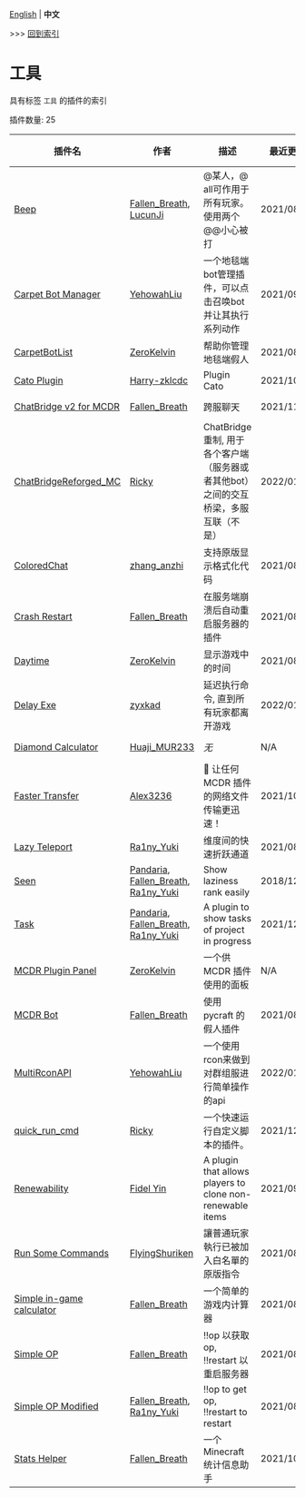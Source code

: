 [English](readme.md) | **中文**

\>\>\> [回到索引](/readme-zh_cn.md)

# 工具

具有标签 `工具` 的插件的索引

插件数量: 25

| 插件名 | 作者 | 描述 | 最近更新 | 标签 |
| --- | --- | --- | --- | --- |
| [Beep](/plugins/beep/readme-zh_cn.md) | [Fallen_Breath](https://github.com/Fallen-Breath), [LucunJi](https://github.com/LucunJi) | @某人，@ all可作用于所有玩家。使用两个@@小心被打 | 2021/08/26 | [`工具`](/labels/tool/readme-zh_cn.md) |
| [Carpet Bot Manager](/plugins/carpet_bot_manager/readme-zh_cn.md) | [YehowahLiu](https://github.com/YehowahLiu) | 一个地毯端bot管理插件，可以点击召唤bot并让其执行系列动作 | 2021/09/07 | [`工具`](/labels/tool/readme-zh_cn.md) |
| [CarpetBotList](/plugins/carpetbotlist/readme-zh_cn.md) | [ZeroKelvin](https://github.com/BelowZeroKelvin) | 帮助你管理地毯端假人 | 2021/08/23 | [`工具`](/labels/tool/readme-zh_cn.md) |
| [Cato Plugin](/plugins/cato/readme-zh_cn.md) | [Harry-zklcdc](https://github.com/Harry-zklcdc) | Plugin Cato | 2021/10/31 | [`工具`](/labels/tool/readme-zh_cn.md) |
| [ChatBridge v2 for MCDR](/plugins/chatbridge/readme-zh_cn.md) | [Fallen_Breath](https://github.com/Fallen-Breath) | 跨服聊天 | 2021/11/16 | [`工具`](/labels/tool/readme-zh_cn.md) |
| [ChatBridgeReforged_MC](/plugins/chatbridgereforged_mc/readme-zh_cn.md) | [Ricky](https://github.com/R1ckyH) | ChatBridge 重制, 用于各个客户端（服务器或者其他bot）之间的交互桥梁，多服互联（不是） | 2022/01/09 | [`工具`](/labels/tool/readme-zh_cn.md) |
| [ColoredChat](/plugins/colored_chat/readme-zh_cn.md) | [zhang_anzhi](https://github.com/zhang-anzhi) | 支持原版显示格式化代码 | 2021/08/23 | [`工具`](/labels/tool/readme-zh_cn.md) |
| [Crash Restart](/plugins/crash_restart/readme-zh_cn.md) | [Fallen_Breath](https://github.com/Fallen-Breath) | 在服务端崩溃后自动重启服务器的插件 | 2021/08/22 | [`工具`](/labels/tool/readme-zh_cn.md) |
| [Daytime](/plugins/daytime/readme-zh_cn.md) | [ZeroKelvin](https://github.com/BelowZeroKelvin) | 显示游戏中的时间 | 2021/08/18 | [`工具`](/labels/tool/readme-zh_cn.md) |
| [Delay Exe](/plugins/delayexe/readme-zh_cn.md) | [zyxkad](https://github.com/zyxkad) | 延迟执行命令, 直到所有玩家都离开游戏 | 2022/01/07 | [`工具`](/labels/tool/readme-zh_cn.md) |
| [Diamond Calculator](/plugins/diamond_calc/readme-zh_cn.md) | [Huaji_MUR233](https://github.com/HuajiMUR233) | *无* | N/A | [`工具`](/labels/tool/readme-zh_cn.md) |
| [Faster Transfer](/plugins/faster_transfer/readme-zh_cn.md) | [Alex3236](https://github.com/alex3236) | :rocket: 让任何 MCDR 插件的网络文件传输更迅速！ | 2021/10/04 | [`工具`](/labels/tool/readme-zh_cn.md), [`API`](/labels/api/readme-zh_cn.md) |
| [Lazy Teleport](/plugins/lazytp/readme-zh_cn.md) | [Ra1ny_Yuki](https://github.com/ra1ny-yuki) | 维度间的快速折跃通道 | 2021/08/27 | [`工具`](/labels/tool/readme-zh_cn.md) |
| [Seen](/plugins/mcd_seen/readme-zh_cn.md) | [Pandaria](https://github.com/Pandaria98), [Fallen_Breath](https://github.com/Fallen-Breath), [Ra1ny_Yuki](https://github.com/ra1ny-yuki) | Show laziness rank easily | 2018/12/24 | [`工具`](/labels/tool/readme-zh_cn.md) |
| [Task](/plugins/mcd_task/readme-zh_cn.md) | [Pandaria](https://github.com/Pandaria98), [Fallen_Breath](https://github.com/Fallen-Breath), [Ra1ny_Yuki](https://github.com/ra1ny-yuki) | A plugin to show tasks of project in progress | 2021/12/05 | [`工具`](/labels/tool/readme-zh_cn.md) |
| [MCDR Plugin Panel](/plugins/mcdr_plugin_panel/readme-zh_cn.md) | [ZeroKelvin](https://github.com/BelowZeroKelvin) | 一个供 MCDR 插件使用的面板 | N/A | [`工具`](/labels/tool/readme-zh_cn.md), [`API`](/labels/api/readme-zh_cn.md) |
| [MCDR Bot](/plugins/mcdr_pycraft_bot/readme-zh_cn.md) | [Fallen_Breath](https://github.com/Fallen-Breath) | 使用 pycraft 的假人插件 | 2021/08/19 | [`工具`](/labels/tool/readme-zh_cn.md) |
| [MultiRconAPI](/plugins/multi_rcon_api/readme-zh_cn.md) | [YehowahLiu](https://github.com/YehowahLiu) | 一个使用rcon来做到对群组服进行简单操作的api | 2022/01/12 | [`工具`](/labels/tool/readme-zh_cn.md), [`API`](/labels/api/readme-zh_cn.md) |
| [quick_run_cmd](/plugins/quick_run_cmd/readme-zh_cn.md) | [Ricky](https://github.com/R1ckyH) | 一个快速运行自定义脚本的插件。 | 2021/12/24 | [`工具`](/labels/tool/readme-zh_cn.md) |
| [Renewability](/plugins/renewability/readme-zh_cn.md) | [Fidel Yin](https://github.com/Fidelxyz) | A plugin that allows players to clone non-renewable items | 2021/09/08 | [`工具`](/labels/tool/readme-zh_cn.md) |
| [Run Some Commands](/plugins/run_some_commands/readme-zh_cn.md) | [FlyingShuriken](https://github.com/FlyingShuriken) | 讓普通玩家執行已被加入白名單的原版指令 | 2021/08/20 | [`工具`](/labels/tool/readme-zh_cn.md) |
| [Simple in-game calculator](/plugins/simple_calculator/readme-zh_cn.md) | [Fallen_Breath](https://github.com/Fallen-Breath) | 一个简单的游戏内计算器 | 2021/08/26 | [`工具`](/labels/tool/readme-zh_cn.md) |
| [Simple OP](/plugins/simple_op/readme-zh_cn.md) | [Fallen_Breath](https://github.com/Fallen-Breath) | !!op 以获取op, !!restart 以重启服务器 | 2021/08/26 | [`工具`](/labels/tool/readme-zh_cn.md) |
| [Simple OP Modified](/plugins/simple_op_modified/readme-zh_cn.md) | [Fallen_Breath](https://github.com/Fallen-Breath), [Ra1ny_Yuki](https://github.com/ra1ny-yuki) | !!op to get op, !!restart to restart | 2021/08/23 | [`工具`](/labels/tool/readme-zh_cn.md) |
| [Stats Helper](/plugins/stats_helper/readme-zh_cn.md) | [Fallen_Breath](https://github.com/Fallen-Breath) | 一个 Minecraft 统计信息助手 | 2021/10/03 | [`工具`](/labels/tool/readme-zh_cn.md), [`信息`](/labels/information/readme-zh_cn.md) |

